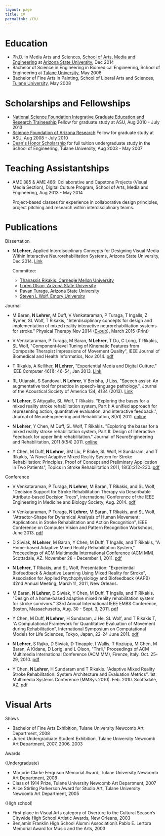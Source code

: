 ```yaml
---
layout: page
title: CV
permalink: /CV/
---
```


Education
===

- Ph.D. in Media Arts and Sciences, [School of Arts, Media and Engineering](http://ame.asu.edu) at [Arizona State University](http://www.asu.edu), Dec 2014
- Bachelor of Science in Engineering in Biomedical Engineering, School of Engineering at [Tulane University](http://tulane.edu), May 2008
- Bachelor of Fine Arts in Painting, School of Liberal Arts and Sciences, [Tulane University](http://tulane.edu), May 2008

Scholarships and Fellowships
===

- [National Science Foundation Integrative Graduate Education and Research Traineeship](http://www.igert.org) Fellow for graduate study at ASU, Aug 2010 - July 2013
- [Science Foundation of Arizona Research](http://www.sfaz.org) Fellow for graduate study at ASU, Aug 2008 - July 2010
- [Dean's Honor Scholarship](http://tulane.edu/financialaid/grants/dhs.cfm) for full tuition undergraduate study in the School of Engineering, Tulane University, Aug 2003 - May 2007

Teaching Assistantships
===

- AME 385 & AME 486: Collaborative and Capstone Projects (Visual Media Section), Digital Culture Program, School of Arts, Media and Engineering, Aug 2013 - May 2014

	Project-based classes for experience in collaborative design principles, project pitching and research within interdisciplinary teams.

Publications
===

Dissertation

- **N Lehrer**, Applied Interdisciplinary Concepts for Designing Visual Media Within Interactive Neurorehabilitation Systems, Arizona State University, Dec 2014. [Link](http://repository.asu.edu/items/26862)

	Committee: 

	- [Thanassis Rikakis, Carnegie Mellon University](http://www.contrib.andrew.cmu.edu/~trikakis/index.html) 
	- [Loren Olson, Arizona State University](http://ame.asu.edu/faculty/olson/about) 
	- [Pavan Turaga, Arizona State University](http://www.public.asu.edu/~pturaga/) 
	- [Steven L Wolf, Emory University](http://www.rehabmed.emory.edu/pt/faculty/wolf.shtml)
	
Journal

- M Baran, **N Lehrer**, M Duff, V Venkataraman, P Turaga, T Ingalls, Z Rymer, SL Wolf, T Rikakis, "Interdisciplinary concepts for design and implementation of mixed reality interactive neurorehabilitation systems for stroke." Physical Therapy Nov 2014 ([E-pub](http://www.ncbi.nlm.nih.gov/pubmed/25425694)), March 2015 (Print) 

- V Venkataraman, P Turaga, M Baran, **N Lehrer**, T Du, C Long, T Rikakis, SL Wolf, "Component-level Tuning of Kinematic Features from Composite Therapist Impressions of Movement Quality", IEEE Journal of Biomedical and Health Informatics, Nov 2014. [pdf](/publications/IEEE_J-BHI_Paper.pdf)

- T Rikakis, A Kelliher, **N Lehrer**, "Experiential Media and Digital Culture." IEEE Computer 46(1): 46-54, Jan 2013. [Link](http://www.computer.org/csdl/mags/co/2013/01/mco2013010046-abs.html)

- RL Utianski, S Sandoval, **N Lehrer**, V Berisha, J Liss, "Speech assist: An augmentative tool for practice in speech-language pathology.", Journal of the Acoustical Society of America 134, 4134 (2013). [Link](http://scitation.aip.org/content/asa/journal/jasa/134/5/10.1121/1.4831186)

- **N Lehrer**, S Attygalle, SL Wolf, T Rikakis. "Exploring the bases for a mixed reality stroke rehabilitation system, Part I: A unified approach for representing action, quantitative evaluation, and interactive feedback.", Journal of NeuroEngineering and Rehabilitation, 8(51) 2011. [online](http://www.jneuroengrehab.com/content/8/1/51)

- **N Lehrer**, Y Chen, M Duff, SL Wolf, T Rikakis. "Exploring the bases for a mixed reality stroke rehabilitation system, Part II: Design of Interactive Feedback for upper limb rehabilitation." Journal of NeuroEngineering and Rehabilitation, 2011 8(54) 2011. [online](http://www.jneuroengrehab.com/content/8/1/54)

- Y Chen, M Duff, **N Lehrer**, SM Liu, P Blake, SL Wolf, H Sundaram, and T Rikakis, "A Novel Adaptive Mixed Reality System for Stroke Rehabilitation: Principles, Proof of Concept and Preliminary Application in Two Patients", Topics in Stroke Rehabilitation 2011, 18(3):212–230. [pdf](/publications/topicsAMRR.pdf)

Conference

- V Venkataraman, P Turaga, **N Lehrer**, M Baran, T Rikakis, and SL Wolf, "Decision Support for Stroke Rehabilitation Therapy via Describable Attribute-based Decision Trees", International Conference of the IEEE Engineering in Medicine and Biology Society, Aug. 2014. [pdf](/publications/AssistiveRehab_EMBC'14.pdf)

- V Venkataraman, P Turaga, **N Lehrer**, M Baran, T Rikakis, and SL Wolf, "Attractor-Shape for Dynamical Analysis of Human Movement: Applications in Stroke Rehabilitation and Action Recognition", IEEE Conference on Computer Vision and Pattern Recognition Workshops, June 2013. [pdf](/publications/AttractorShape.pdf)

- D Siwiak, **N Lehrer**, M Baran, Y Chen, M Duff, T Ingalls, and T Rikakis, "A Home-based Adaptive Mixed Reality Rehabilitation System," Proceedings of ACM Multimedia International Conference (ACM MM), Scottsdale, AZ. November 28 - December 1, 2011. [pdf](/publications/HAMRRMMSysScots.pdf)

- **N Lehrer**, T Rikakis, and SL Wolf, Presentation: "Experiential Biofeedback & Adaptive Learning Using Mixed Reality for Stroke", Association for Applied Psychophysiology and Biofeedback (AAPB) 42nd Annual Meeting, March 11, 2011, New Orleans.

- M Baran, **N Lehrer**, D Siwiak, Y Chen, M Duff, T Ingalls, and T Rikakis. "Design of a home-based adaptive mixed reality rehabilitation system for stroke survivors." 33rd Annual International IEEE EMBS Conference, Boston, Massachusetts, Aug. 30 - Sept. 3, 2011. [pdf](/publications/DesignHAMRREMBCRevisedFinal.pdf)

- Y Chen, M Duff, **N Lehrer**, H Sundaram, J He, SL Wolf, and T Rikakis T, “A Computational Framework for Quantitative Evaluation of Movement during Rehabilitation”, International Symposium on Computational Models for Life Sciences, Tokyo, Japan, 22-24 June 2011. [pdf](/publications/cmls-kim-final.pdf)

- **N Lehrer**, S Rajko, D Siwiak, D Tinapple, I Wallis, T Koziupa, M Chen, M Baran, A Kidane, D Lorig, and L Olson, "Thrii," Proceedings of ACM Multimedia International Conference (ACM MM), Firenze, Italy. Oct. 25-29, 2010. [pdf](/publications/Thriii_ACMMM2010.pdf)

- Y Chen, **N Lehrer**, H Sundaram and T Rikakis. "Adaptive Mixed Reality Stroke Rehabilitation: System Architecture and Evaluation Metrics". 1st Multimedia Systems Conference (MMSys 2010). Feb. 2010. Scottsdale, AZ. [pdf](/publications/mmsys823.pdf)




Visual Arts
===

Shows

- Bachelor of Fine Arts Exhibition, Tulane University Newcomb Art Department, 2008
- Juried Undergraduate Student Exhibition, Tulane University Newcomb Art Department, 2007, 2006, 2003

Awards 

(Undergraduate)

- Marjorie Clarke Ferguson Memorial Award, Tulane University Newcomb Art Department, 2008
- Class of 1914 Prize, Tulane University Newcomb Art Department, 2007
- Alice Stirling Parkerson Award for Studio Art, Tulane University Newcomb Art Department, 2005

(High school)

- First place in Visual Arts category of Overture to the Cultural Season’s Citywide High School Artistic Awards, New Orleans, 2003
- Benjamin Franklin High School Alumni Association’s Pablo E. Lertora Memorial Award for Music and the Arts, 2003